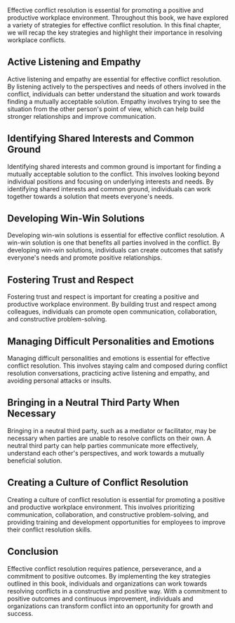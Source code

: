 
Effective conflict resolution is essential for promoting a positive and productive workplace environment. Throughout this book, we have explored a variety of strategies for effective conflict resolution. In this final chapter, we will recap the key strategies and highlight their importance in resolving workplace conflicts.

Active Listening and Empathy
----------------------------

Active listening and empathy are essential for effective conflict resolution. By listening actively to the perspectives and needs of others involved in the conflict, individuals can better understand the situation and work towards finding a mutually acceptable solution. Empathy involves trying to see the situation from the other person's point of view, which can help build stronger relationships and improve communication.

Identifying Shared Interests and Common Ground
----------------------------------------------

Identifying shared interests and common ground is important for finding a mutually acceptable solution to the conflict. This involves looking beyond individual positions and focusing on underlying interests and needs. By identifying shared interests and common ground, individuals can work together towards a solution that meets everyone's needs.

Developing Win-Win Solutions
----------------------------

Developing win-win solutions is essential for effective conflict resolution. A win-win solution is one that benefits all parties involved in the conflict. By developing win-win solutions, individuals can create outcomes that satisfy everyone's needs and promote positive relationships.

Fostering Trust and Respect
---------------------------

Fostering trust and respect is important for creating a positive and productive workplace environment. By building trust and respect among colleagues, individuals can promote open communication, collaboration, and constructive problem-solving.

Managing Difficult Personalities and Emotions
---------------------------------------------

Managing difficult personalities and emotions is essential for effective conflict resolution. This involves staying calm and composed during conflict resolution conversations, practicing active listening and empathy, and avoiding personal attacks or insults.

Bringing in a Neutral Third Party When Necessary
------------------------------------------------

Bringing in a neutral third party, such as a mediator or facilitator, may be necessary when parties are unable to resolve conflicts on their own. A neutral third party can help parties communicate more effectively, understand each other's perspectives, and work towards a mutually beneficial solution.

Creating a Culture of Conflict Resolution
-----------------------------------------

Creating a culture of conflict resolution is essential for promoting a positive and productive workplace environment. This involves prioritizing communication, collaboration, and constructive problem-solving, and providing training and development opportunities for employees to improve their conflict resolution skills.

Conclusion
----------

Effective conflict resolution requires patience, perseverance, and a commitment to positive outcomes. By implementing the key strategies outlined in this book, individuals and organizations can work towards resolving conflicts in a constructive and positive way. With a commitment to positive outcomes and continuous improvement, individuals and organizations can transform conflict into an opportunity for growth and success.
